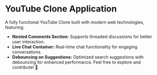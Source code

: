 # YouTube Clone Application
A fully functional YouTube Clone built with modern web technologies, featuring:

- **Nested Comments Section:** Supports threaded discussions for better user interaction.
- **Live Chat Container:** Real-time chat functionality for engaging conversations.
- **Debouncing on Suggestions:** Optimized search suggestions with debouncing for enhanced performance.
Feel free to explore and contribute! 🚀
